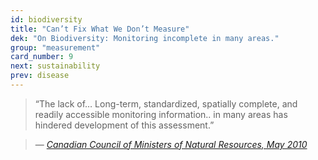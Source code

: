 ```yaml
---
id: biodiversity
title: "Can’t Fix What We Don’t Measure"
dek: "On Biodiversity: Monitoring incomplete in many areas."
group: "measurement"
card_number: 9
next: sustainability
prev: disease
---
```

> “The lack of… Long-term, standardized, spatially complete, and readily accessible monitoring information.. in many areas has hindered development of this assessment.”

> — <cite>[Canadian Council of Ministers of Natural Resources, May 2010][1]</cite>

[1]:http://www.documentcloud.org/documents/1845788-a519f000-8427-4f8c-9521-8a95ae287753-en.html#document/p17/a213243 

<div id="DC-note-213243" class="DC-note-container"></div>
<script src="//s3.amazonaws.com/s3.documentcloud.org/notes/loader.js"></script>
<script>
  dc.embed.loadNote('//www.documentcloud.org/documents/1845788-a519f000-8427-4f8c-9521-8a95ae287753-en/annotations/213243.js');
</script>
